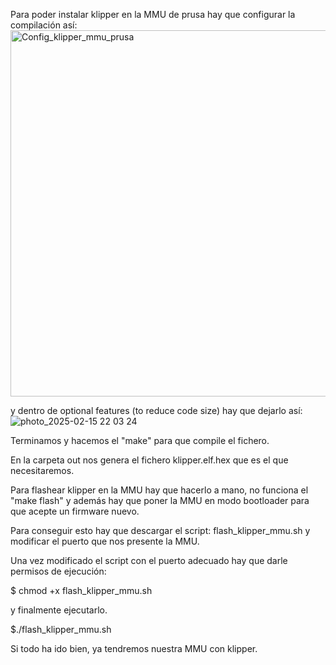 Para poder instalar klipper en la MMU de prusa hay que configurar la compilación así:
<img width="586" alt="Config_klipper_mmu_prusa" src="https://github.com/user-attachments/assets/8556a593-49f7-441c-a56c-529862014cfc" />

y dentro de optional features (to reduce code size) hay que dejarlo así:
![photo_2025-02-15 22 03 24](https://github.com/user-attachments/assets/a16053ed-beb4-45cd-9310-2e2885587c6a)

Terminamos y hacemos el "make" para que compile el fichero.

En la carpeta out nos genera el fichero klipper.elf.hex que es el que necesitaremos.

Para flashear klipper en la MMU hay que hacerlo a mano, no funciona el "make flash" y además hay que poner la MMU en modo bootloader para que acepte un firmware nuevo.

Para conseguir esto hay que descargar el script: flash_klipper_mmu.sh y modificar el puerto que nos presente la MMU.

Una vez modificado el script con el puerto adecuado hay que darle permisos de ejecución:

$ chmod +x flash_klipper_mmu.sh

y finalmente ejecutarlo.

$./flash_klipper_mmu.sh

Si todo ha ido bien, ya tendremos nuestra MMU con klipper.